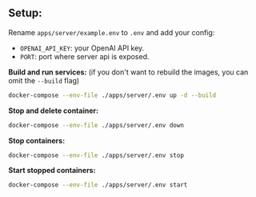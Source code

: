 ## Setup:

Rename `apps/server/example.env` to `.env` and add your config:

- `OPENAI_API_KEY`: your OpenAI API key.
- `PORT`: port where server api is exposed.

**Build and run services:**
(if you don't want to rebuild the images, you can omit the `--build` flag)

```bash
docker-compose --env-file ./apps/server/.env up -d --build
```

**Stop and delete container:**

```bash
docker-compose --env-file ./apps/server/.env down
```

**Stop containers:**

```bash
docker-compose --env-file ./apps/server/.env stop
```

**Start stopped containers:**

```bash
docker-compose --env-file ./apps/server/.env start
```
